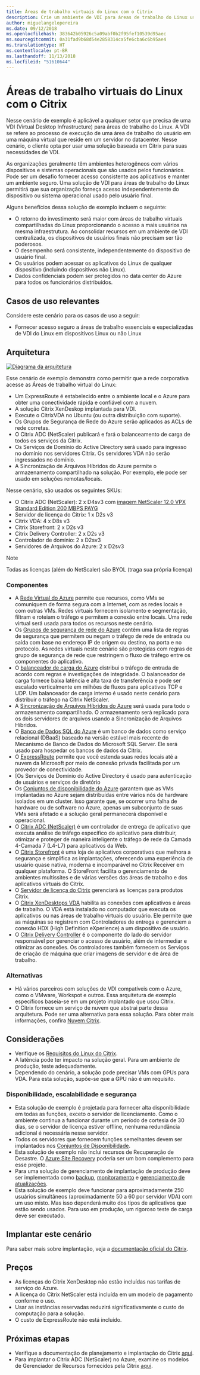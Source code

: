 ```yaml
---
title: Áreas de trabalho virtuais do Linux com o Citrix
description: Crie um ambiente de VDI para áreas de trabalho do Linux usando o Citrix no Azure.
author: miguelangelopereira
ms.date: 09/12/2018
ms.openlocfilehash: 383642b05926c5a09abf0b2f95fef10539d95aec
ms.sourcegitcommit: 0a31fad9b68d54e2858314ca5fe6cba6c6b95ae4
ms.translationtype: HT
ms.contentlocale: pt-BR
ms.lasthandoff: 11/13/2018
ms.locfileid: "51610644"
---
```

# <a name="linux-virtual-desktops-with-citrix"></a>Áreas de trabalho virtuais do Linux com o Citrix

Nesse cenário de exemplo é aplicável a qualquer setor que precisa de uma VDI (Virtual Desktop Infrastructure) para áreas de trabalho do Linux. A VDI se refere ao processo de execução de uma área de trabalho do usuário em uma máquina virtual que reside em um servidor no datacenter. Nesse cenário, o cliente opta por usar uma solução baseada em Citrix para suas necessidades de VDI.

As organizações geralmente têm ambientes heterogêneos com vários dispositivos e sistemas operacionais que são usados pelos funcionários. Pode ser um desafio fornecer acesso consistente aos aplicativos e manter um ambiente seguro. Uma solução de VDI para áreas de trabalho do Linux permitirá que sua organização forneça acesso independentemente do dispositivo ou sistema operacional usado pelo usuário final.

Alguns benefícios dessa solução de exemplo incluem o seguinte:
* O retorno do investimento será maior com áreas de trabalho virtuais compartilhadas do Linux proporcionando o acesso a mais usuários na mesma infraestrutura. Ao consolidar recursos em um ambiente de VDI centralizada, os dispositivos de usuários finais não precisam ser tão poderosos.
* O desempenho será consistente, independentemente do dispositivo de usuário final.
* Os usuários podem acessar os aplicativos do Linux de qualquer dispositivo (incluindo dispositivos não Linux).
* Dados confidenciais podem ser protegidos no data center do Azure para todos os funcionários distribuídos.

## <a name="relevant-use-cases"></a>Casos de uso relevantes

Considere este cenário para os casos de uso a seguir:

* Fornecer acesso seguro a áreas de trabalho essenciais e especializadas de VDI do Linux em dispositivos Linux ou não Linux

## <a name="architecture"></a>Arquitetura

[![](./media/azure-citrix-sample-diagram.png "Diagrama da arquitetura")](./media/azure-citrix-sample-diagram.png#lightbox)

Esse cenário de exemplo demonstra como permitir que a rede corporativa acesse as Áreas de trabalho virtual do Linux:

* Um ExpressRoute é estabelecido entre o ambiente local e o Azure para obter uma conectividade rápida e confiável com a nuvem.
* A solução Citrix XenDeskop implantada para VDI.
* Execute o CitrixVDA no Ubuntu (ou outra distribuição com suporte).
* Os Grupos de Segurança de Rede do Azure serão aplicados as ACLs de rede corretas.
* O Citrix ADC (NetScaler) publicará e fará o balanceamento de carga de todos os serviços da Citrix.
* Os Serviços de Domínio do Active Directory será usado para ingresso no domínio nos servidores Citrix. Os servidores VDA não serão ingressados no domínio.
* A Sincronização de Arquivos Híbridos do Azure permite o armazenamento compartilhado na solução. Por exemplo, ele pode ser usado em soluções remotas/locais.

Nesse cenário, são usados os seguintes SKUs:

- O Citrix ADC (NetScaler): 2 x D4sv3 com [imagem NetScaler 12.0 VPX Standard Edition 200 MBPS PAYG](https://azuremarketplace.microsoft.com/pt-br/marketplace/apps/citrix.netscalervpx-120?tab=PlansAndPrice)
- Servidor de licença do Citrix: 1 x D2s v3
- Citrix VDA: 4 x D8s v3
- Citrix Storefront: 2 x D2s v3
- Citrix Delivery Controller: 2 x D2s v3
- Controlador de domínio: 2 x D2sv3
- Servidores de Arquivos do Azure: 2 x D2sv3

> [!NOTE]
> Todas as licenças (além do NetScaler) são BYOL (traga sua própria licença)

### <a name="components"></a>Componentes

- A [Rede Virtual do Azure](/azure/virtual-network/virtual-networks-overview) permite que recursos, como VMs se comuniquem de forma segura com a Internet, com as redes locais e com outras VMs. Redes virtuais fornecem isolamento e segmentação, filtram e roteiam o tráfego e permitem a conexão entre locais. Uma rede virtual será usada para todos os recursos neste cenário.
- Os [Grupos de segurança de rede do Azure](/azure/virtual-network/security-overview) contêm uma lista de regras de segurança que permitem ou negam o tráfego de rede de entrada ou saída com base no endereço IP de origem ou destino, na porta e no protocolo. As redes virtuais neste cenário são protegidas com regras de grupo de segurança de rede que restringem o fluxo de tráfego entre os componentes do aplicativo.
- O [balanceador de carga do Azure](/azure/application-gateway/overview) distribui o tráfego de entrada de acordo com regras e investigações de integridade. O balanceador de carga fornece baixa latência e alta taxa de transferência e pode ser escalado verticalmente em milhões de fluxos para aplicativos TCP e UDP. Um balanceador de carga interno é usado neste cenário para distribuir o tráfego na Citrix NetScaler.
- A [Sincronização de Arquivos Híbridos do Azure](https://github.com/MicrosoftDocs/azure-docs/edit/master/articles/storage/files/storage-sync-files-planning.md) será usada para todo o armazenamento compartilhado. O armazenamento será replicado para os dois servidores de arquivos usando a Sincronização de Arquivos Híbridos.
- O [Banco de Dados SQL do Azure](/azure/sql-database/sql-database-technical-overview) é um banco de dados como serviço relacional (DBaaS) baseado na versão estável mais recente do Mecanismo de Banco de Dados do Microsoft SQL Server. Ele será usado para hospedar os bancos de dados da Citrix.
- O [ExpressRoute](/azure/expressroute/expressroute-introduction) permite que você estenda suas redes locais até a nuvem da Microsoft por meio de conexão privada facilitada por um provedor de conectividade. 
- [Os Serviços de Domínio do Active Directory é usado para autenticação de usuários e serviços de diretório
- Os [Conjuntos de disponibilidade do Azure](/azure/virtual-machines/windows/tutorial-availability-sets) garantem que as VMs implantadas no Azure sejam distribuídas entre vários nós de hardware isolados em um cluster. Isso garante que, se ocorrer uma falha de hardware ou de software no Azure, apenas um subconjunto de suas VMs será afetado e a solução geral permanecerá disponível e operacional. 
- O [Citrix ADC (NetScaler)](https://www.citrix.com/products/citrix-adc) é um controlador de entrega de aplicativo que executa análise de tráfego específico do aplicativo para distribuir, otimizar e proteger de maneira inteligente o tráfego de rede da Camada 4-Camada 7 (L4-L7) para aplicativos da Web. 
- O [Citrix Storefront](https://www.citrix.com/products/citrix-virtual-apps-and-desktops/citrix-storefront.html) é uma loja de aplicativos corporativos que melhora a segurança e simplifica as implantações, oferecendo uma experiência de usuário quase nativa, moderna e incomparável no Citrix Receiver em qualquer plataforma. O StoreFront facilita o gerenciamento de ambientes multissites e de várias versões das áreas de trabalho e dos aplicativos virtuais do Citrix. 
- O [Servidor de licença do Citrix](https://www.citrix.com/buy/licensing/overview.html) gerenciará as licenças para produtos Citrix.
- O [Citrix XenDesktops VDA](https://docs.citrix.com/en-us/citrix-virtual-apps-desktops-service) habilita as conexões com aplicativos e áreas de trabalho. O VDA está instalado no computador que executa os aplicativos ou nas áreas de trabalho virtuais do usuário. Ele permite que as máquinas se registrem com Controladores de entrega e gerenciem a conexão HDX (High Definition eXperience) a um dispositivo de usuário.
- O [Citrix Delivery Controller](https://docs.citrix.com/en-us/xenapp-and-xendesktop/7-15-ltsr/manage-deployment/delivery-controllers) é o componente do lado do servidor responsável por gerenciar o acesso de usuário, além de intermediar e otimizar as conexões. Os controladores também fornecem os Serviços de criação de máquina que criar imagens de servidor e de área de trabalho.

### <a name="alternatives"></a>Alternativas

- Há vários parceiros com soluções de VDI compatíveis com o Azure, como o VMware, Workspot e outros. Essa arquitetura de exemplo específicos baseia-se em um projeto implantado que usou Citrix.
- O Citrix fornece um serviço de nuvem que abstrai parte dessa arquitetura. Pode ser uma alternativa para essa solução. Para obter mais informações, confira [Nuvem Citrix](https://www.citrix.com/products/citrix-cloud).

## <a name="considerations"></a>Considerações

- Verifique os [Requisitos do Linux do Citrix](https://docs.citrix.com/en-us/linux-virtual-delivery-agent/current-release/system-requirements).
- A latência pode ter impacto na solução geral. Para um ambiente de produção, teste adequadamente.
- Dependendo do cenário, a solução pode precisar VMs com GPUs para VDA. Para esta solução, supõe-se que a GPU não é um requisito.

### <a name="availability-scalability-and-security"></a>Disponibilidade, escalabilidade e segurança

- Esta solução de exemplo é projetada para fornecer alta disponibilidade em todas as funções, exceto o servidor de licenciamento. Como o ambiente continua a funcionar durante um período de cortesia de 30 dias, se o servidor de licença estiver offline, nenhuma redundância adicional é necessária nesse servidor.
- Todos os servidores que fornecem funções semelhantes devem ser implantados nos [Conjuntos de Disponibilidade](/azure/virtual-machines/windows/manage-availability#configure-multiple-virtual-machines-in-an-availability-set-for-redundancy).
- Esta solução de exemplo não inclui recursos de Recuperação de Desastre. O [Azure Site Recovery](/azure/site-recovery/site-recovery-overview) poderia ser um bom complemento para esse projeto.
- Para uma solução de gerenciamento de implantação de produção deve ser implementada como [backup](/azure/backup/backup-introduction-to-azure-backup), [monitoramento](/azure/monitoring-and-diagnostics/monitoring-overview) e [gerenciamento de atualizações](/azure/automation/automation-update-management).
- Esta solução de exemplo deve funcionar para aproximadamente 250 usuários simultâneos (aproximadamente 50 a 60 por servidor VDA) com um uso misto. Mas isso dependerá muito dos tipos de aplicativos que estão sendo usados. Para uso em produção, um rigoroso teste de carga deve ser executado.

## <a name="deploy-this-scenario"></a>Implantar este cenário

Para saber mais sobre implantação, veja a [documentação oficial do Citrix](https://docs.citrix.com/en-us/citrix-virtual-apps-desktops/install-configure.html).

## <a name="pricing"></a>Preços

- As licenças do Citrix XenDesktop não estão incluídas nas tarifas de serviço do Azure.
- A licença do Citrix NetScaler está incluída em um modelo de pagamento conforme o uso.
- Usar as instâncias reservadas reduzirá significativamente o custo de computação para a solução.
- O custo de ExpressRoute não está incluído.

## <a name="next-steps"></a>Próximas etapas

- Verifique a documentação de planejamento e implantação do Citrix [aqui](https://docs.citrix.com/en-us/citrix-virtual-apps-desktops/install-configure).
- Para implantar o Citrix ADC (NetScaler) no Azure, examine os modelos de Gerenciador de Recursos fornecidos pela Citrix [aqui](https://github.com/citrix/netscaler-azure-templates).
